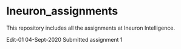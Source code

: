 # Ineuron_assignments
This repository includes all the assignments at Ineuron Intelligence.

Edit-01 04-Sept-2020 Submitted assignment 1
